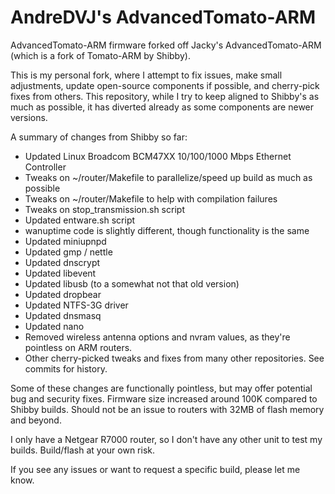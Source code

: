 # AndreDVJ's AdvancedTomato-ARM #

AdvancedTomato-ARM firmware forked off Jacky's AdvancedTomato-ARM (which is a fork of Tomato-ARM by Shibby).

This is my personal fork, where I attempt to fix issues, make small adjustments, update open-source components if possible, and cherry-pick fixes from others.
This repository, while I try to keep aligned to Shibby's as much as possible, it has diverted already as some components are newer versions.

A summary of changes from Shibby so far:

* Updated Linux Broadcom BCM47XX 10/100/1000 Mbps Ethernet Controller
* Tweaks on ~/router/Makefile to parallelize/speed up build as much as possible
* Tweaks on ~/router/Makefile to help with compilation failures
* Tweaks on stop_transmission.sh script
* Updated entware.sh script
* wanuptime code is slightly different, though functionality is the same
* Updated miniupnpd
* Updated gmp / nettle
* Updated dnscrypt
* Updated libevent
* Updated libusb (to a somewhat not that old version)
* Updated dropbear
* Updated NTFS-3G driver
* Updated dnsmasq
* Updated nano
* Removed wireless antenna options and nvram values, as they're pointless on ARM routers.
* Other cherry-picked tweaks and fixes from many other repositories. See commits for history.

Some of these changes are functionally pointless, but may offer potential bug and security fixes.
Firmware size increased around 100K compared to Shibby builds. Should not be an issue to routers with 32MB of flash memory and beyond.

I only have a Netgear R7000 router, so I don't have any other unit to test my builds. Build/flash at your own risk.

If you see any issues or want to request a specific build, please let me know.